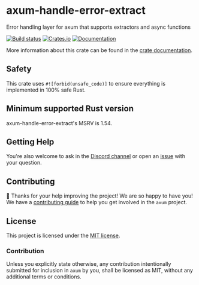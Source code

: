 # axum-handle-error-extract

Error handling layer for axum that supports extractors and async functions

[![Build status](https://github.com/tokio-rs/axum-handle-error-extract/actions/workflows/CI.yml/badge.svg?branch=main)](https://github.com/tokio-rs/axum-handle-error-extract/actions/workflows/CI.yml)
[![Crates.io](https://img.shields.io/crates/v/axum-handle-error-extract)](https://crates.io/crates/axum-handle-error-extract)
[![Documentation](https://docs.rs/axum-handle-error-extract/badge.svg)](https://docs.rs/axum)

More information about this crate can be found in the [crate documentation][docs].

## Safety

This crate uses `#![forbid(unsafe_code)]` to ensure everything is implemented in
100% safe Rust.

## Minimum supported Rust version

axum-handle-error-extract's MSRV is 1.54.

## Getting Help

You're also welcome to ask in the [Discord channel][chat] or open an [issue]
with your question.

## Contributing

:balloon: Thanks for your help improving the project! We are so happy to have
you! We have a [contributing guide][contributing] to help you get involved in the
`axum` project.

## License

This project is licensed under the [MIT license][license].

### Contribution

Unless you explicitly state otherwise, any contribution intentionally submitted
for inclusion in `axum` by you, shall be licensed as MIT, without any
additional terms or conditions.

[docs]: https://docs.rs/axum-handle-error-extract
[contributing]: /CONTRIBUTING.md
[chat]: https://discord.gg/tokio
[issue]: https://github.com/tokio-rs/axum/issues/new
[license]: /axum/LICENSE
